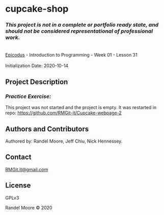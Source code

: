 # cupcake-shop
### _This project is not in a complete or portfolio ready state, and should not be considered representational of professional work._<br><br>
[Epicodus](https://www.epicodus.com/) - Introduction to Programming - Week 01 - Lesson 31<br><br>
Initialization Date: 2020-10-14

## Project Description
### _Practice Exercise:_<br>
This project was not started and the project is empty.  It was restarted in repo: https://github.com/RMGit-it/Cupcake-webpage-2
## Authors and Contributors
Authored by: Randel Moore, Jeff Chiu, Nick Hennessey.

## Contact
RMGit.it@gmail.com

## License

GPLv3

Randel Moore © 2020
